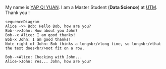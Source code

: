 
My name is [YAP QI YUAN](https://www.linkedin.com/in/yap-qi-yuan-35a7351a3/). I am a Master Student (**Data Science**) at [UTM](https://www.utm.my/).
Thank you !


```mermaid
sequenceDiagram
Alice ->> Bob: Hello Bob, how are you?
Bob-->>John: How about you John?
Bob--x Alice: I am good thanks!
Bob-x John: I am good thanks!
Note right of John: Bob thinks a long<br/>long time, so long<br/>that the text does<br/>not fit on a row.

Bob-->Alice: Checking with John...
Alice->John: Yes... John, how are you?
```
